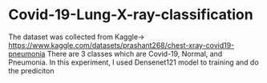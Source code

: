 # Covid-19-Lung-X-ray-classification
The dataset was collected from Kaggle-> https://www.kaggle.com/datasets/prashant268/chest-xray-covid19-pneumonia
There are 3 classes which are Covid-19, Normal, and Pneumonia.
In this experiment, I used Densenet121 model to training and do the prediciton
